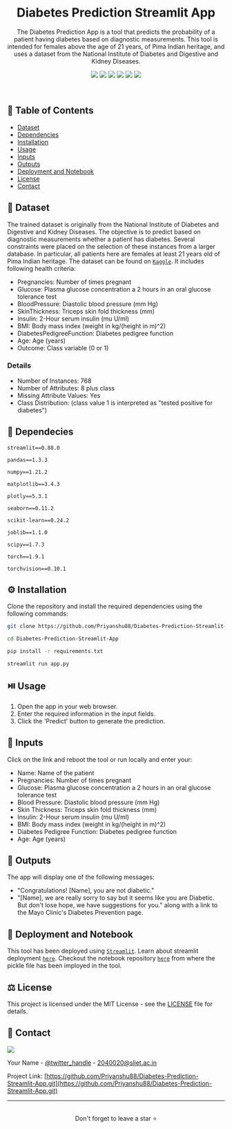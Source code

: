 <div align='center'>
  

  <h1>Diabetes Prediction Streamlit App</h1>

  <p>
The Diabetes Prediction App is a tool that predicts the probability of a patient having diabetes based on diagnostic measurements. This tool is intended for females above the age of 21 years, of Pima Indian heritage, and uses a dataset from the National Institute of Diabetes and Digestive and Kidney Diseases.
  </p>
  

<!-- Badges -->

<a href="https://priyanshu88-diabestes-prediction-streamlit-app-main-5komds.streamlit.app/" target="_blank">![](https://img.shields.io/website-up-down-green-red/http/monip.org.svg)</a>
![](https://img.shields.io/badge/Maintained-Yes-indigo)
![](https://img.shields.io/github/forks/Priyanshu88/Diabetes-Prediction-Streamlit-App.svg)
![](https://img.shields.io/github/stars/Priyanshu88/Diabetes-Prediction-Streamlit-App.svg)
![](https://img.shields.io/github/issues/Priyanshu88/Diabetes-Prediction-Streamlit-App)
![](https://img.shields.io/github/last-commit/Priyanshu88/Diabetes-Prediction-Streamlit-App)
  
 

</div>

<br />


<!-- Table of Contents -->

## :notebook_with_decorative_cover: Table of Contents

- [Dataset](#signal_strength-dataset)
- [Dependencies](#toolbox-dependecies)
- [Installation](#gear-installation)
- [Usage](#play_or_pause_button-usage)
- [Inputs](#construction-inputs)
- [Outputs](#rocket-outputs)
- [Deployment and Notebook](#triangular_flag_on_post-deployment-and-notebook)
- [License](#balance_scale-license)
- [Contact](#handshake-contact)



## :signal_strength: Dataset

The trained dataset is originally from the National Institute of Diabetes and Digestive and Kidney Diseases. The objective is to predict based on diagnostic measurements whether a patient has diabetes. Several constraints were placed on the selection of these instances from a larger database. In particular, all patients here are females at least 21 years old of Pima Indian heritage. The dataset can be found on [`Kaggle`](https://www.kaggle.com/datasets/mathchi/diabetes-data-set). It includes following health criteria:

- Pregnancies: Number of times pregnant
- Glucose: Plasma glucose concentration a 2 hours in an oral glucose tolerance test
- BloodPressure: Diastolic blood pressure (mm Hg)
- SkinThickness: Triceps skin fold thickness (mm)
- Insulin: 2-Hour serum insulin (mu U/ml)
- BMI: Body mass index (weight in kg/(height in m)^2)
- DiabetesPedigreeFunction: Diabetes pedigree function
- Age: Age (years)
- Outcome: Class variable (0 or 1)

### Details
- Number of Instances: 768
- Number of Attributes: 8 plus class
- Missing Attribute Values: Yes
- Class Distribution: (class value 1 is interpreted as "tested positive for diabetes")



## :toolbox: Dependecies

`streamlit==0.88.0`

`pandas==1.3.3`

`numpy==1.21.2`

`matplotlib==3.4.3`

`plotly==5.3.1`

`seaborn==0.11.2`

`scikit-learn==0.24.2`

`joblib==1.1.0`

`scipy==1.7.3`

`torch==1.9.1`

`torchvision==0.10.1`


## :gear: Installation

Clone the repository and install the required dependencies using the following commands:

```bash
git clone https://github.com/Priyanshu88/Diabetes-Prediction-Streamlit-App.git
```

```bash
cd Diabetes-Prediction-Streamlit-App
```

```bash
pip install -r requirements.txt
```

```bash
streamlit run app.py
```

## :play_or_pause_button: Usage

1. Open the app in your web browser.
2. Enter the required information in the input fields.
3. Click the 'Predict' button to generate the prediction.



## :construction: Inputs
Click on the link and reboot the tool or run locally and enter your:

* Name: Name of the patient
* Pregnancies: Number of times pregnant
* Glucose: Plasma glucose concentration a 2 hours in an oral glucose tolerance test
* Blood Pressure: Diastolic blood pressure (mm Hg)
* Skin Thickness: Triceps skin fold thickness (mm)
* Insulin: 2-Hour serum insulin (mu U/ml)
* BMI: Body mass index (weight in kg/(height in m)^2)
* Diabetes Pedigree Function: Diabetes pedigree function
* Age: Age (years)



## :rocket: Outputs
The app will display one of the following messages:

* "Congratulations! [Name], you are not diabetic."
* "[Name], we are really sorry to say but it seems like you are Diabetic. But don't lose hope, we have suggestions for you." along with a link to the Mayo Clinic's Diabetes Prevention page.




## :triangular_flag_on_post: Deployment and Notebook

This tool has been deployed using [`Streamlit`](https://streamlit.io/). Learn about streamlit deployment [`here`](https://docs.streamlit.io/streamlit-community-cloud/get-started/deploy-an-app). Checkout the notebook repository [`here`](https://github.com/Priyanshu88/Diabestes-Prediction) from where the pickle file has been imployed in the tool.



## :balance_scale: License

This project is licensed under the MIT License - see the [LICENSE](https://github.com/Priyanshu88/Diabetes-Prediction-Streamlit-App/blob/main/LICENSE) file for details.



## :handshake: Contact

![](https://img.shields.io/badge/Gmail-D14836?style=for-the-badge&logo=gmail&logoColor=white)

Your Name - [@twitter_handle](https://twitter.com/Priyans75729802?s=09) - 2040020@sliet.ac.in

Project Link: [https://github.com/Priyanshu88/Diabetes-Prediction-Streamlit-App.git](https://github.com/Priyanshu88/Diabetes-Prediction-Streamlit-App.git)
<hr />
<br />
<div align="center">Don't forget to leave a star ⭐️</div>
